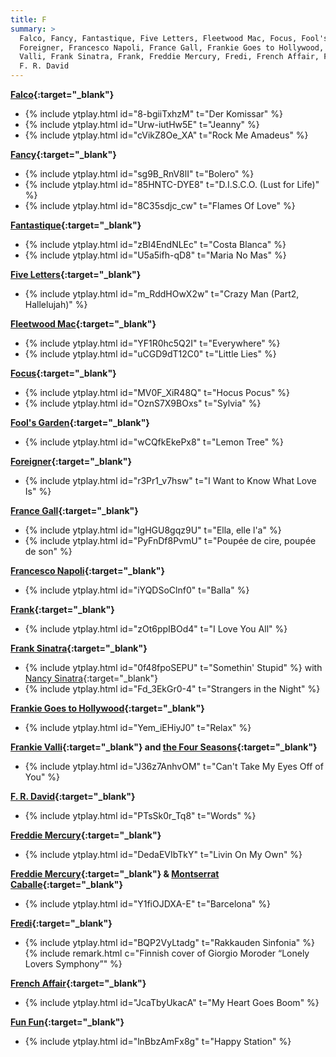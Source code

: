 ```yaml
---
title: F
summary: >
  Falco, Fancy, Fantastique, Five Letters, Fleetwood Mac, Focus, Fool's Garden,
  Foreigner, Francesco Napoli, France Gall, Frankie Goes to Hollywood, Frankie
  Valli, Frank Sinatra, Frank, Freddie Mercury, Fredi, French Affair, Fun Fun,
  F. R. David
---
```

**[Falco](https://en.wikipedia.org/wiki/Falco_(musician)){:target="_blank"}**
- {% include ytplay.html id="8-bgiiTxhzM" t="Der Komissar" %}
- {% include ytplay.html id="Urw-iutHw5E" t="Jeanny" %}
- {% include ytplay.html id="cVikZ8Oe_XA" t="Rock Me Amadeus" %}

**[Fancy](https://en.wikipedia.org/wiki/Fancy_(singer)){:target="_blank"}**
- {% include ytplay.html id="sg9B_RnV8lI" t="Bolero" %}
- {% include ytplay.html id="85HNTC-DYE8" t="D.I.S.C.O. (Lust for Life)" %}
- {% include ytplay.html id="8C35sdjc_cw" t="Flames Of Love" %}

**[Fantastique](https://en.wikipedia.org/wiki/Fantastique_(pop_duo)){:target="_blank"}**
- {% include ytplay.html id="zBI4EndNLEc" t="Costa Blanca" %}
- {% include ytplay.html id="U5a5ifh-qD8" t="Maria No Mas" %}

**[Five Letters](https://www.discogs.com/artist/142022-Five-Letters){:target="_blank"}**
- {% include ytplay.html id="m_RddHOwX2w" t="Crazy Man (Part2, Hallelujah)" %}

**[Fleetwood Mac](https://en.wikipedia.org/wiki/Fleetwood_Mac){:target="_blank"}**
- {% include ytplay.html id="YF1R0hc5Q2I" t="Everywhere" %}
- {% include ytplay.html id="uCGD9dT12C0" t="Little Lies" %}

**[Focus](https://en.wikipedia.org/wiki/Focus_(band)){:target="_blank"}**
- {% include ytplay.html id="MV0F_XiR48Q" t="Hocus Pocus" %}
- {% include ytplay.html id="OznS7X9BOxs" t="Sylvia" %}

**[Fool's Garden](https://en.wikipedia.org/wiki/Fool's_Garden){:target="_blank"}**
- {% include ytplay.html id="wCQfkEkePx8" t="Lemon Tree" %}

**[Foreigner](https://en.wikipedia.org/wiki/Foreigner_(band)){:target="_blank"}**
- {% include ytplay.html id="r3Pr1_v7hsw" t="I Want to Know What Love Is" %}

**[France Gall](https://en.wikipedia.org/wiki/France_Gall){:target="_blank"}**
- {% include ytplay.html id="lgHGU8gqz9U" t="Ella, elle l'a" %}
- {% include ytplay.html id="PyFnDf8PvmU" t="Poupée de cire, poupée de son" %}

**[Francesco Napoli](https://de.wikipedia.org/wiki/Francesco_Napoli){:target="_blank"}**
- {% include ytplay.html id="iYQDSoClnf0" t="Balla" %}

**[Frank](https://en.wikipedia.org/wiki/Frank_(soundtrack)){:target="_blank"}**
- {% include ytplay.html id="zOt6ppIBOd4" t="I Love You All" %}

**[Frank Sinatra](https://en.wikipedia.org/wiki/Frank_Sinatra){:target="_blank"}**
- {% include ytplay.html id="0f48fpoSEPU" t="Somethin' Stupid" %} with [Nancy Sinatra](https://en.wikipedia.org/wiki/Nancy_Sinatra){:target="_blank"}
- {% include ytplay.html id="Fd_3EkGr0-4" t="Strangers in the Night" %}

**[Frankie Goes to Hollywood](https://en.wikipedia.org/wiki/Frankie_Goes_To_Hollywood){:target="_blank"}**
- {% include ytplay.html id="Yem_iEHiyJ0" t="Relax" %}

**[Frankie Valli](https://en.wikipedia.org/wiki/Frankie_Valli){:target="_blank"} and [the Four Seasons](https://en.wikipedia.org/wiki/The_Four_Seasons_(band)){:target="_blank"}**
- {% include ytplay.html id="J36z7AnhvOM" t="Can't Take My Eyes Off of You" %}

**[F. R. David](https://en.wikipedia.org/wiki/F._R._David){:target="_blank"}**
- {% include ytplay.html id="PTsSk0r_Tq8" t="Words" %}

**[Freddie Mercury](https://en.wikipedia.org/wiki/Freddie_Mercury){:target="_blank"}**
- {% include ytplay.html id="DedaEVIbTkY" t="Livin On My Own" %}

**[Freddie Mercury](https://en.wikipedia.org/wiki/Freddie_Mercury){:target="_blank"} & [Montserrat Caballe](https://en.wikipedia.org/wiki/Montserrat_Caballe){:target="_blank"}**
- {% include ytplay.html id="Y1fiOJDXA-E" t="Barcelona" %}

**[Fredi](https://en.wikipedia.org/wiki/Fredi_(singer)){:target="_blank"}**
- {% include ytplay.html id="BQP2VyLtadg" t="Rakkauden Sinfonia" %} {% include remark.html c="Finnish cover of Giorgio Moroder “Lonely Lovers Symphony”" %}

**[French Affair](https://en.wikipedia.org/wiki/French_Affair){:target="_blank"}**
- {% include ytplay.html id="JcaTbyUkacA" t="My Heart Goes Boom" %}

**[Fun Fun](https://en.wikipedia.org/wiki/Fun_Fun){:target="_blank"}**
- {% include ytplay.html id="lnBbzAmFx8g" t="Happy Station" %}
